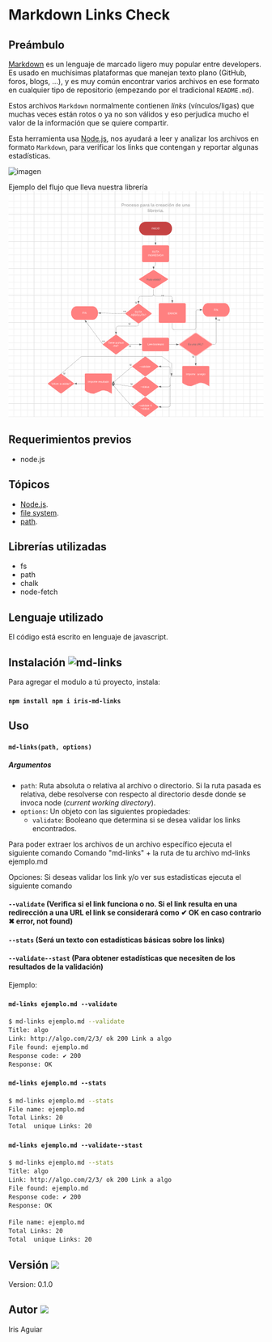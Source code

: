 # Markdown Links Check


## Preámbulo

[Markdown](https://es.wikipedia.org/wiki/Markdown) es un lenguaje de marcado
ligero muy popular entre developers. Es usado en muchísimas plataformas que
manejan texto plano (GitHub, foros, blogs, ...), y es muy común
encontrar varios archivos en ese formato en cualquier tipo de repositorio
(empezando por el tradicional `README.md`).

Estos archivos `Markdown` normalmente contienen _links_ (vínculos/ligas) que
muchas veces están rotos o ya no son válidos y eso perjudica mucho el valor de
la información que se quiere compartir.

Esta herramienta usa [Node.js](https://nodejs.org/), nos ayudará a leer y analizar los archivos
en formato `Markdown`, para verificar los links que contengan y reportar
algunas estadísticas.

![imagen](https://ahrefs.com/blog/wp-content/uploads/2018/04/broken-link-building-header.jpg)

Ejemplo del flujo que lleva nuestra librería
![diagrama](src//img//diagramaFlujo.png)


## Requerimientos previos
  * node.js

## Tópicos
- [Node.js](https://nodejs.org/en/).
- [file system](https://nodejs.org/api/fs.html).
- [path](https://nodejs.org/api/path.html).

## Librerías utilizadas
  * fs
  * path
  * chalk
  * node-fetch

## Lenguaje utilizado
El código está escrito en lenguaje de javascript.

## Instalación    ![md-links](https://www.filedesc.com/images/extension/application/action.jpg)

Para agregar el modulo a tú proyecto, instala:

#### `npm install npm i iris-md-links`

## Uso
#### `md-links(path, options)`

##### Argumentos

- `path`: Ruta absoluta o relativa al archivo o directorio. Si la ruta pasada es
  relativa, debe resolverse con respecto al directorio desde donde se invoca
  node (_current working directory_).
- `options`: Un objeto con las siguientes propiedades:
  - `validate`: Booleano que determina si se desea validar los links
    encontrados.

Para poder extraer los archivos de un archivo específico ejecuta el siguiente comando
Comando "md-links" + la ruta de tu archivo
md-links ejemplo.md

Opciones:
Si deseas validar los link y/o ver sus estadisticas ejecuta el siguiente comando

#### `--validate` (Verifica si el link funciona o no. Si el link resulta en una redirección a una URL el link se considerará como  ✔ OK  en caso contrario ✖ error, not found)
#### `--stats` (Será un texto con estadísticas básicas sobre los links)
#### `--validate--stast` (Para obtener estadísticas que necesiten de los resultados de la validación)

Ejemplo:
#### `md-links ejemplo.md --validate`
```sh
$ md-links ejemplo.md --validate
Title: algo
Link: http://algo.com/2/3/ ok 200 Link a algo
File found: ejemplo.md
Response code: ✔ 200
Response: OK
```
#### `md-links ejemplo.md --stats`
```sh
$ md-links ejemplo.md --stats
File name: ejemplo.md
Total Links: 20
Total  unique Links: 20
```

#### `md-links ejemplo.md --validate--stast`
```sh
$ md-links ejemplo.md --stats
Title: algo
Link: http://algo.com/2/3/ ok 200 Link a algo
File found: ejemplo.md
Response code: ✔ 200
Response: OK

File name: ejemplo.md
Total Links: 20
Total  unique Links: 20
```

## Versión  ![](https://w4.vanillicon.com/v2/45672c742321acf50422e8420fa0361c.svg)
Version: 0.1.0

## Autor ![](https://secure.gravatar.com/avatar/91f2f3abfd0c64b3b42419a626e9bcc3?s=50&d=mm&r=g)
Iris Aguiar